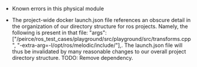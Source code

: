  * Known errors in this physical module
 
- The project-wide docker launch.json file references an obscure detail in the organization of our directory structure for ros projects. Namely, the following is present in that file: "args": ["/peirce/ros_test_cases/playground/src/playground/src/transforms.cpp", "-extra-arg=-I/opt/ros/melodic/include/"],. The launch.json file will thus be invalidated by many reasonable changes to our overall project directory structure. TODO: Remove dependency.
